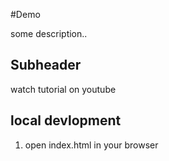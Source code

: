 #Demo

some description..

## Subheader

watch tutorial on youtube


## local devlopment

1. open index.html in your browser